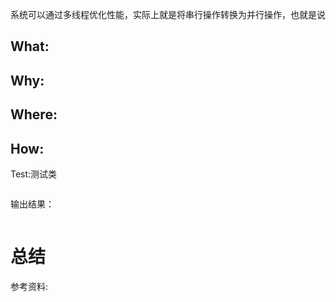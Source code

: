 系统可以通过多线程优化性能，实际上就是将串行操作转换为并行操作，也就是说

## What:



## Why:


## Where:


## How:





Test:测试类
```java

```
输出结果：
```java

```


# 总结

参考资料:
